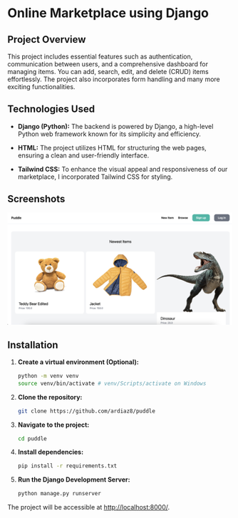 # Online Marketplace using Django

## Project Overview

This project includes essential features such as authentication, communication between users, and a comprehensive dashboard for managing items. 
You can add, search, edit, and delete (CRUD) items effortlessly. The project also incorporates form handling and many more exciting functionalities.

## Technologies Used

- **Django (Python):** The backend is powered by Django, a high-level Python web framework known for its simplicity and efficiency.

- **HTML:** The project utilizes HTML for structuring the web pages, ensuring a clean and user-friendly interface.

- **Tailwind CSS:** To enhance the visual appeal and responsiveness of our marketplace, I incorporated Tailwind CSS for styling.

## Screenshots

![Item Page](media/screenshot.png)

## Installation

1. **Create a virtual environment (Optional):**
    ```bash
    python -m venv venv
    source venv/bin/activate # venv/Scripts/activate on Windows
    ```

2. **Clone the repository:**
    ```bash
    git clone https://github.com/ardiaz8/puddle
    ```

3. **Navigate to the project:**
    ```bash
    cd puddle
    ```

4. **Install dependencies:**
    ```bash
    pip install -r requirements.txt
    ```

5. **Run the Django Development Server:**
    ```bash
    python manage.py runserver
    ```

The project will be accessible at [http://localhost:8000/](http://localhost:8000/).
